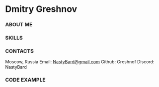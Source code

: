 # Dmitry Greshnov


### ABOUT ME


### SKILLS


### CONTACTS
Moscow, Russia
Email: NastyBard@gmail.com
Github: Greshnof
Discord: NastyBard

### CODE EXAMPLE

